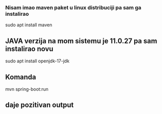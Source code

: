 ### Nisam imao maven paket u linux distribuciji pa sam ga instalirao
sudo apt install maven
## JAVA verzija na mom sistemu je 11.0.27 pa sam instalirao novu
sudo apt install openjdk-17-jdk
## Komanda  
mvn spring-boot:run 
## daje pozitivan output
